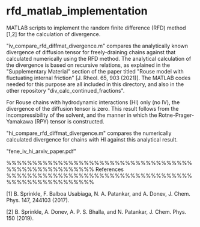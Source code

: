 # rfd_matlab_implementation
MATLAB scripts to implement the random finite difference (RFD) method [1,2] for the calculation of divergence.


"iv_compare_rfd_diffmat_divergence.m" compares the analytically known divergence of diffusion tensor for freely-draining chains against that calculated numerically using the RFD method. The analytical calculation of the divergence is based on recursive relations, as explained in the "Supplementary Material" section of the paper titled "Rouse model with fluctuating internal friction" [J. Rheol. 65, 903 (2021)]. The MATLAB codes needed for this purpose are all included in this directory, and also in the other repository "div_calc_continued_fractions".

For Rouse chains with hydrodynamic interactions (HI) only (no IV), the divergence of the diffusion tensor is zero. This result follows from the incompressibility of the solvent, and the manner in which the Rotne-Prager-Yamakawa (RPY) tensor is constructed.

"hi_compare_rfd_diffmat_divergence.m" compares the numerically calculated divergence for chains with HI against this analytical result.

"fene_iv_hi_arxiv_paper.pdf"


%%%%%%%%%%%%%%%%%%%%%%%%%%%%%%%%%%%%%%%%%%%%%%%%%%%%%
References
%%%%%%%%%%%%%%%%%%%%%%%%%%%%%%%%%%%%%%%%%%%%%%%%%%%%%

[1] B. Sprinkle, F. Balboa Usabiaga, N. A. Patankar, and A. Donev, J. Chem. Phys. 147, 244103 (2017).

[2] B. Sprinkle, A. Donev, A. P. S. Bhalla, and N. Patankar, J. Chem. Phys. 150 (2019).
